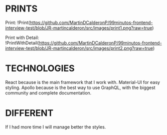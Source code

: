 # PRINTS

Print: !Print(https://github.com/MartinDCalderonP/99minutos-frontend-interview-test/blob/JR-martincalderon/src/images/print1.png?raw=true)

Print with Detail: !PrintWithDetail(https://github.com/MartinDCalderonP/99minutos-frontend-interview-test/blob/JR-martincalderon/src/images/print2.png?raw=true)

# TECHNOLOGIES

React because is the main framework that I work with. Material-UI for easy styling. Apollo because is the best way to use GraphQL, with the biggest community and complete documentation.

# DIFFERENT

If I had more time I will manage better the styles.